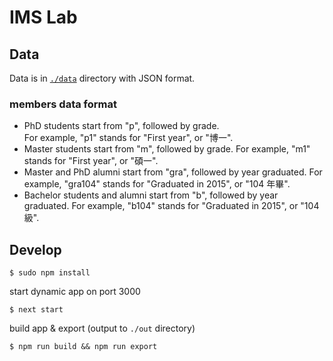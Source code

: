 # IMS Lab

## Data

Data is in [`./data`](data) directory with JSON format.

### members data format

* PhD students start from "p", followed by grade.  
  For example, "p1" stands for "First year", or "博一".
* Master students start from "m", followed by grade.
  For example, "m1" stands for "First year", or "碩一".
* Master and PhD alumni start from "gra", followed by year graduated.
  For example, "gra104" stands for "Graduated in 2015", or "104 年畢".
* Bachelor students and alumni start from "b", followed by year graduated.
  For example, "b104" stands for "Graduated in 2015", or "104 級".

## Develop

```
$ sudo npm install
```

start dynamic app on port 3000

```
$ next start
```

build app & export (output to `./out` directory)

```
$ npm run build && npm run export
```
